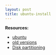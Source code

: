 ```yaml
---
layout: post
title: ubuntu-install
---
```

__Resources:__

- [ubuntu](http://www.ubuntu.com)
- [old versions](http://releases.ubuntu.com)
- [Disk partitioning](http://en.wikipedia.org/wiki/Disk_partitioning)


